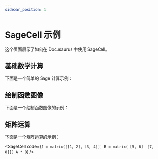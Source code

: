 ```yaml
---
sidebar_position: 1
---
```


# SageCell 示例

这个页面展示了如何在 Docusaurus 中使用 SageCell。

## 基础数学计算

下面是一个简单的 Sage 计算示例：

<SageCell code="2 + 2" />

## 绘制函数图像

下面是一个绘制函数图像的示例：

<SageCell code="plot(sin(x), (x, -2*pi, 2*pi))" />

## 矩阵运算

下面是一个矩阵运算的示例：

<SageCell code={`A = matrix([[1, 2], [3, 4]])
B = matrix([[5, 6], [7, 8]])
A * B`} /> 